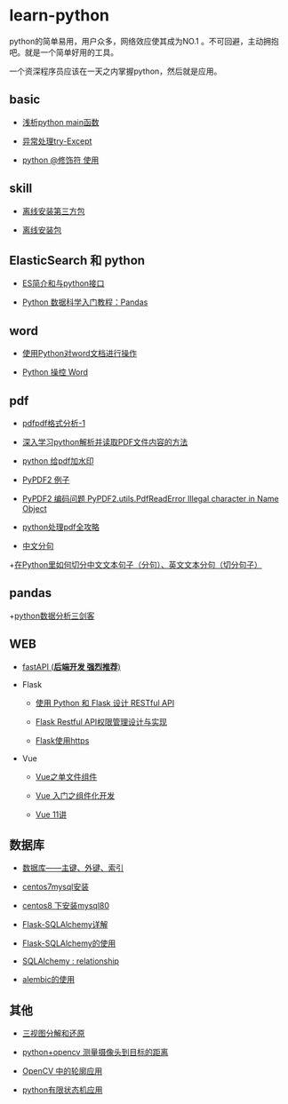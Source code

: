 # learn-python

python的简单易用，用户众多，网络效应使其成为NO.1 。不可回避，主动拥抱吧。就是一个简单好用的工具。

一个资深程序员应该在一天之内掌握python，然后就是应用。

## basic

+ [浅析python main函数](https://www.cnblogs.com/keguo/p/9760361.html)

+ [异常处理try-Except](https://www.jb51.net/article/157474.htm)

+ [python @修饰符 使用](https://www.cnblogs.com/gdjlc/p/11182441.html)

## skill

+ [离线安装第三方包](https://blog.csdn.net/topswim/article/details/79236888)

+ [离线安装包](https://www.cnblogs.com/wangshuyi/p/9313797.html)

## ElasticSearch 和 python

+ [ES简介和与python接口](https://cuiqingcai.com/6214.html)

+ [Python 数据科学入门教程：Pandas](https://www.jianshu.com/p/d9774cf1fea5)

## word

+ [使用Python对word文档进行操作](https://blog.csdn.net/wcg541/article/details/100999756)

+ [Python 操控 Word](https://www.jianshu.com/p/4af54a9b3576)

## pdf

+ [pdfpdf格式分析-1](https://blog.csdn.net/steve_cui/article/details/81910632)

+ [深入学习python解析并读取PDF文件内容的方法](https://www.cnblogs.com/wj-1314/p/9429816.html)

+ [python 给pdf加水印](https://www.csdn.net/gather_2e/MtjaIgysNzM3LWJsb2cO0O0O.html)

+ [PyPDF2 例子](https://www.programcreek.com/python/example/105483/PyPDF2)

+ [PyPDF2 编码问题 PyPDF2.utils.PdfReadError Illegal character in Name Object](https://blog.csdn.net/kmesky/article/details/102695520)

+ [python处理pdf全攻略](https://www.yuanrenxue.com/tricks/python-process-pdf.html)

+ [中文分句](https://github.com/beifeng600/nlp_storeroom/blob/master/tools/%E5%88%86%E5%8F%A5/CutFile_ZH.py)

+[在Python里如何切分中文文本句子（分句）、英文文本分句（切分句子）](https://blog.csdn.net/qq_39839807/article/details/104206553?depth_1-utm_source=distribute.pc_relevant.none-task&utm_source=distribute.pc_relevant.none-task)

## pandas

+[python数据分析三剑客](https://www.cnblogs.com/peng104/p/10398490.html)

## WEB

+ [fastAPI (**后端开发 强烈推荐**)](https://fastapi.tiangolo.com/zh/)

+ Flask
  + [使用 Python 和 Flask 设计 RESTful API](http://www.pythondoc.com/flask-restful/first.html)
  
  + [Flask Restful API权限管理设计与实现](https://www.jianshu.com/p/b78744bd463b)
  
  + [Flask使用https](https://leiz2192.github.io/2019/10/04/Flask%E4%BD%BF%E7%94%A8https/)
  
+ Vue
  + [Vue之单文件组件](https://www.cnblogs.com/NightTiger/p/10418845.html)
  
  + [Vue 入门之组件化开发](https://www.cnblogs.com/NightTiger/p/10417729.html)
  
  + [Vue 11讲](https://www.jianshu.com/nb/23783223)

## 数据库

+ [数据库——主键、外键、索引](https://blog.csdn.net/panc_guizaijianchi/article/details/85072497?utm_medium=distribute.pc_relevant_t0.none-task-blog-BlogCommendFromMachineLearnPai2-1.channel_param&depth_1-utm_source=distribute.pc_relevant_t0.none-task-blog-BlogCommendFromMachineLearnPai2-1.channel_param)

+ [centos7mysql安装](https://www.jianshu.com/p/a04bd6348fa3)

+ [centos8 下安装mysql80](https://www.cnblogs.com/ttrrpp/p/12173562.html)

+ [Flask-SQLAlchemy详解](https://www.jianshu.com/p/f7ba338016b8)

+ [Flask-SQLAlchemy的使用](https://www.jianshu.com/p/b729e84fae4f)

+ [SQLAlchemy : relationship](https://zhuanlan.zhihu.com/p/66090718)

+ [alembic的使用](https://www.cnblogs.com/chnmig/p/10446346.html)

## 其他

+ [三视图分解和还原](https://www.xuexicn.com/archives/4197)

+ [python+opencv 测量摄像头到目标的距离](https://cloud.tencent.com/developer/news/4368)

+ [OpenCV 中的轮廓应用](https://zhuanlan.zhihu.com/p/77783347)

+ [python有限状态机应用](https://www.cnblogs.com/21207-iHome/p/6085334.html)

